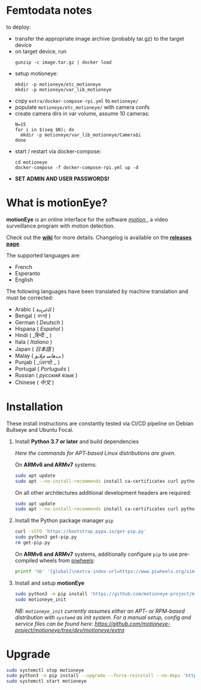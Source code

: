 # Femtodata notes

to deploy:

- transfer the appropriate image archive (probably tar.gz) to the target device
- on target device, run
  ```
  gunzip -c image.tar.gz | docker load
  ```
- setup motioneye:
  ```
  mkdir -p motioneye/etc_motioneye
  mkdir -p motioneye/var_lib_motioneye

  ```
- copy `extra/docker-compose-rpi.yml` to `motioneye/`
- populate `motioneye/etc_motioneye/` with camera confs
- create camera dirs in var volume, assume 10 cameras:
  ```
  N=15
  for i in $(seq $N); do
    mkdir -p motioneye/var_lib_motioneye/Camera$i
  done
  ```
- start / restart via docker-compose:
  ```
  cd motioneye
  docker-compose -f docker-compose-rpi.yml up -d
  ```
- **SET ADMIN AND USER PASSWORDS!**

# What is motionEye?

**motionEye** is an online interface for the software [ _motion_ ](https://motion-project.github.io/), a video surveillance program with motion detection.

Check out the [__wiki__](https://github.com/motioneye-project/motioneye/wiki) for more details. Changelog is available on the [__releases page__](https://github.com/motioneye-project/motioneye/releases).

The supported languages are:
* French
* Esperanto
* English

The following languages have been translated by machine translation and must be corrected:

* Arabic ( _ﺎﻠﻋﺮﺒﻳﺓ_ )
* Bengal ( _বাংলা)_ )
* German ( _Deutsch_ )
* Hispana ( _Español_ )
* Hindi ( _हिन्दी _ )
* Itala ( _Italiano_ )
* Japan ( _日本語_ )
* Malay ( _ﺐﻫﺎﺳ ﻡﻼﻳﻭ_ )
* Punjab ( _ਪੰਜਾਬੀ _ )
* Portugal ( _Português_ )
* Russian ( _русский язык_ )
* Chinese ( _中文_ )

# Installation

These install instructions are constantly tested via CI/CD pipeline on Debian Bullseye and Ubuntu Focal.

1. Install **Python 3.7 or later** and build dependencies

    _Here the commands for APT-based Linux distributions are given._

    On **ARMv6 and ARMv7** systems:
    ```sh
    sudo apt update
    sudo apt --no-install-recommends install ca-certificates curl python3 python3-distutils
    ```

    On all other architectures additional development headers are required:
    ```sh
    sudo apt update
    sudo apt --no-install-recommends install ca-certificates curl python3 python3-dev libcurl4-openssl-dev gcc libssl-dev
    ```

2. Install the Python package manager `pip`
    ```sh
    curl -sSfO 'https://bootstrap.pypa.io/get-pip.py'
    sudo python3 get-pip.py
    rm get-pip.py
    ```

    On **ARMv6 and ARMv7** systems, additionally configure `pip` to use pre-compiled wheels from [piwheels](https://piwheels.org/):
    ```sh
    printf '%b' '[global]\nextra-index-url=https://www.piwheels.org/simple/\n' | sudo tee /etc/pip.conf > /dev/null
    ```

3. Install and setup **motionEye**
    ```sh
    sudo python3 -m pip install 'https://github.com/motioneye-project/motioneye/archive/dev.tar.gz'
    sudo motioneye_init
    ```
    _NB: `motioneye_init` currently assumes either an APT- or RPM-based distribution with `systemd` as init system. For a manual setup, config and service files can be found here: <https://github.com/motioneye-project/motioneye/tree/dev/motioneye/extra>_

# Upgrade

```sh
sudo systemctl stop motioneye
sudo python3 -m pip install --upgrade --force-reinstall --no-deps 'https://github.com/motioneye-project/motioneye/archive/dev.tar.gz'
sudo systemctl start motioneye
```
